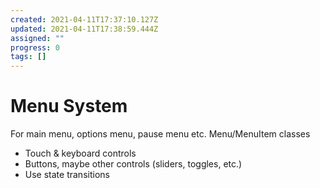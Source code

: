 ```yaml
---
created: 2021-04-11T17:37:10.127Z
updated: 2021-04-11T17:38:59.444Z
assigned: ""
progress: 0
tags: []
---
```


# Menu System

For main menu, options menu, pause menu etc.
Menu/MenuItem classes

- Touch & keyboard controls
- Buttons, maybe other controls (sliders, toggles, etc.)
- Use state transitions
